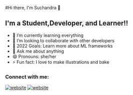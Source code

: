 #Hi there, I'm Suchandra 👋 

## I'm a Student,Developer, and Learner!!

- 🌱 I’m currently learning everything 
- 👯 I’m looking to collaborate with other developers
- 🥅 2022 Goals: Learn more about ML frameworks
- 💬 Ask me about anything
- 😄 Pronouns: she/her
- ⚡ Fun fact: I love to make illustrations and bake


### Connect with me:

[![website](./img/linkedin-light.svg)](www.linkedin.com/in/suchandra-chakraborty-927asa279#gh-light-mode-only)
[![website](./img/linkedin-dark.svg)](www.linkedin.com/in/suchandra-chakraborty-927asa279#gh-dark-mode-only)
&nbsp;&nbsp;
